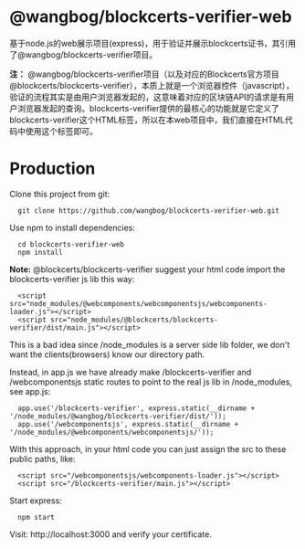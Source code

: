 # @wangbog/blockcerts-verifier-web

基于node.js的web展示项目(express)，用于验证并展示blockcerts证书，其引用了@wangbog/blockcerts-verifier项目。

**注：** @wangbog/blockcerts-verifier项目（以及对应的Blockcerts官方项目@blockcerts/blockcerts-verifier），本质上就是一个浏览器控件（javascript），验证的流程其实是由用户浏览器发起的，这意味着对应的区块链API的请求是有用户浏览器发起的查询。blockcerts-verifier提供的最核心的功能就是它定义了blockcerts-verifier这个HTML标签，所以在本web项目中，我们直接在HTML代码中使用这个标签即可。

# Production
Clone this project from git:

```
  git clone https://github.com/wangbog/blockcerts-verifier-web.git
```

Use npm to install dependencies:

```
  cd blockcerts-verifier-web
  npm install
```

**Note:** @blockcerts/blockcerts-verifier suggest your html code import the blockcerts-verifier js lib this way: 

```
  <script src="node_modules/@webcomponents/webcomponentsjs/webcomponents-loader.js"></script>
  <script src="node_modules/@blockcerts/blockcerts-verifier/dist/main.js"></script>
```

This is a bad idea since /node_modules is a server side lib folder, we don't want the clients(browsers) know our directory path.
 
Instead, in app.js we have already make /blockcerts-verifier and /webcomponentsjs static routes to point to the real js lib in /node_modules, see app.js:

```
  app.use('/blockcerts-verifier', express.static(__dirname + '/node_modules/@wangbog/blockcerts-verifier/dist/'));
  app.use('/webcomponentsjs', express.static(__dirname + '/node_modules/@webcomponents/webcomponentsjs/'));
```

With this approach, in your html code you can just assign the src to these public paths, like:

```
  <script src="/webcomponentsjs/webcomponents-loader.js"></script>
  <script src="/blockcerts-verifier/main.js"></script>
```

Start express:

```
  npm start
```

Visit: http://localhost:3000 and verify your certificate.
